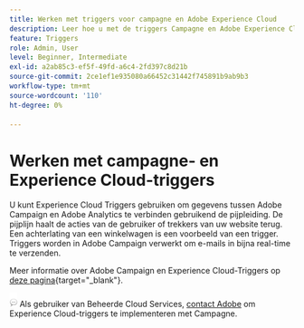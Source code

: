 ```yaml
---
title: Werken met triggers voor campagne en Adobe Experience Cloud
description: Leer hoe u met de triggers Campagne en Adobe Experience Cloud werkt
feature: Triggers
role: Admin, User
level: Beginner, Intermediate
exl-id: a2ab85c3-ef5f-49fd-a6c4-2fd397c8d21b
source-git-commit: 2ce1ef1e935080a66452c31442f745891b9ab9b3
workflow-type: tm+mt
source-wordcount: '110'
ht-degree: 0%

---
```


# Werken met campagne- en Experience Cloud-triggers

U kunt Experience Cloud Triggers gebruiken om gegevens tussen Adobe Campaign en Adobe Analytics te verbinden gebruikend de pijpleiding. De pijplijn haalt de acties van de gebruiker of trekkers van uw website terug. Een achterlating van een winkelwagen is een voorbeeld van een trigger. Triggers worden in Adobe Campaign verwerkt om e-mails in bijna real-time te verzenden.

Meer informatie over Adobe Campaign en Experience Cloud-Triggers op [deze pagina](https://experienceleague.adobe.com/docs/campaign-classic/using/integrating-with-adobe-experience-cloud/experience-triggers/about-triggers.html){target="_blank"}.

![](../assets/do-not-localize/speech.png)   Als gebruiker van Beheerde Cloud Services, [contact Adobe](../start/campaign-faq.md#support) om Experience Cloud-triggers te implementeren met Campagne.
